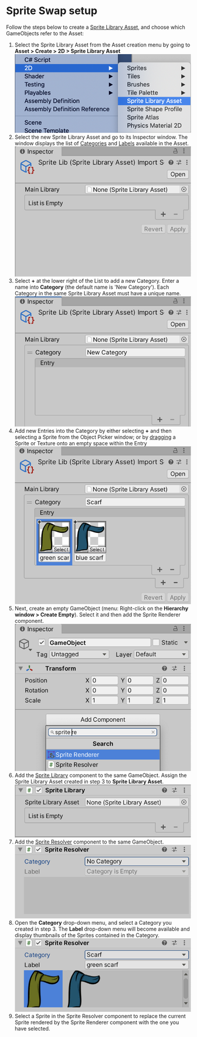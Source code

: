 # Sprite Swap setup
Follow the steps below to create a [Sprite Library Asset](SLAsset.md), and choose which GameObjects refer to the Asset:

1. Select the Sprite Library Asset from the Asset creation menu by going to **Asset > Create > 2D > Sprite Library Asset**<br/>![](images/2d-anim-select-SLAsset.png)
   <br/>
2. Select the new Sprite Library Asset and go to its Inspector window. The window displays the list of [Categories](SLAsset.md#category) and [Labels](SLAsset.md#entry) available in the Asset.<br/>![](images/2d-anim-SLAsset-window.png)
   <br/>
3. Select **+** at the lower right of the List to add a new Category. Enter a name into **Category** (the default name is 'New Category'). Each Category in the same Sprite Library Asset must have a unique name.<br/>![](images/2d-anim-SLAsset-new-category.png)
   <br/>
4. Add new Entries into the Category by either selecting **+** and then selecting a Sprite from the Object Picker window; or by [dragging](SLAsset.md#drag-and-drop) a Sprite or Texture onto an empty space within the Entry <br/>![](images/2d-anim-SLAsset-drag-drop.png)
   <br/>
5. Next, create an empty GameObject (menu: Right-click on the **Hierarchy window > Create Empty**). Select it and then add the Sprite Renderer component.<br/>![](images/2d-anim-add-sprite-renderer.png)
   <br/>
6. Add the [Sprite Library](SLAsset.md#sprite-library-component) component to the same GameObject. Assign the Sprite Library Asset created in step 3 to **Sprite Library Asset**.<br/>![](images/2d-anim-add-sprite-library-asset-step.png)
   <br/>
7. Add the [Sprite Resolver](SLAsset.md#sprite-resolver-component) component to the same GameObject.<br/>![](images/2d-anim-add-sprite-resolver-comp-step.png)
   <br/>
8. Open the **Category** drop-down menu, and select a Category you created in step 3. The **Label** drop-down menu will become available and display thumbnails of the Sprites contained in the Category.<br/>![](images/2d-anim-visual-selector-step.png)
   <br/>
9. Select a Sprite in the Sprite Resolver component to replace the current Sprite rendered by the Sprite Renderer component with the one you have selected.
